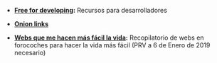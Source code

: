 - __[Free for developing](https://free-for.dev/#/):__ Recursos para desarrolladores

- __[Onion links](Onion%20links.md)__

- __[Webs que me hacen más fácil la vida](https://www.forocoches.com/foro/showthread.php?t=6926166):__ Recopilatorio de webs en forocoches para hacer la vida más fácil (PRV a 6 de Enero de 2019 necesario)
